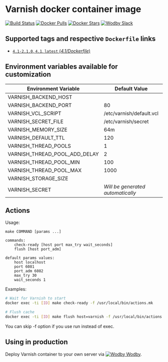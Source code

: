 # Varnish docker container image

[![Build Status](https://travis-ci.org/wodby/varnish.svg?branch=master)](https://travis-ci.org/wodby/varnish)
[![Docker Pulls](https://img.shields.io/docker/pulls/wodby/varnish.svg)](https://hub.docker.com/r/wodby/varnish)
[![Docker Stars](https://img.shields.io/docker/stars/wodby/varnish.svg)](https://hub.docker.com/r/wodby/varnish)
[![Wodby Slack](http://slack.wodby.com/badge.svg)](http://slack.wodby.com)

## Supported tags and respective `Dockerfile` links

- [`4.1-2.1.0`, `4.1`, `latest` (*4.1/Dockerfile*)](https://github.com/wodby/varnish/tree/master/4.1/Dockerfile)

## Environment variables available for customization

| Environment Variable | Default Value | Description |
| -------------------- | ------------- | ----------- |
| VARNISH_BACKEND_HOST          |                          | Mandatory |
| VARNISH_BACKEND_PORT          | 80                       | |
| VARNISH_VCL_SCRIPT            | /etc/varnish/default.vcl | | 
| VARNISH_SECRET_FILE           | /etc/varnish/secret      | |
| VARNISH_MEMORY_SIZE           | 64m                      | |
| VARNISH_DEFAULT_TTL           | 120                      | |
| VARNISH_THREAD_POOLS          | 1                        | |
| VARNISH_THREAD_POOL_ADD_DELAY | 2                        | |
| VARNISH_THREAD_POOL_MIN       | 100                      | |
| VARNISH_THREAD_POOL_MAX       | 1000                     | |
| VARNISH_STORAGE_SIZE          |                          | |
| VARNISH_SECRET                | _Will be generated automatically_ | | 

## Actions

Usage:
```
make COMMAND [params ...]

commands:
    check-ready [host port max_try wait_seconds]
    flush [host port_adm]
 
default params values:
    host localhost
    port 6081
    port_adm 6082
    max_try 30
    wait_seconds 1
```

Examples:

```bash
# Wait for Varnish to start
docker exec -ti [ID] make check-ready -f /usr/local/bin/actions.mk

# Flush cache
docker exec -ti [ID] make flush host=varnish -f /usr/local/bin/actions.mk
```

You can skip -f option if you use run instead of exec.

## Using in production

Deploy Varnish container to your own server via [![Wodby](https://www.google.com/s2/favicons?domain=wodby.com) Wodby](https://wodby.com).
